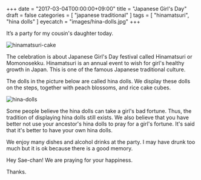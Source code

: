 +++
date = "2017-03-04T00:00:00+09:00"
title = "Japanese Girl's Day"
draft = false
categories = [ "japanese traditional" ]
tags = [ "hinamatsuri", "hina dolls" ]
eyecatch = "images/hina-dolls.jpg"
+++

It’s a party for my cousin's daughter today.

![hinamatsuri-cake](/images/hinamatsuri-cake.JPG "hinamatsuri-cake")

The celebration is about Japanese Girl's Day festival called Hinamatsuri or Momonosekku. Hinamatsuri is an annual event to wish for girl's healthy growth in Japan. This is one of the famous Japanese traditional culture.

The dolls in the picture below are called hina dolls. We display these dolls on the steps, together with peach blossoms, and rice cake cubes.

![hina-dolls](/images/hina-dolls.jpg "hina-dolls")

Some people believe the hina dolls can take a girl's bad fortune. Thus, the tradition of displaying hina dolls still exists. We also believe that you have better not use your ancestor's hina dolls to pray for a girl's fortune. It's said that it's better to have your own hina dolls.

We enjoy many dishes and alcohol drinks at the party. I may have drunk too much but it is ok because there is a good memory.

Hey Sae-chan! We are praying for your happiness.

Thanks.
